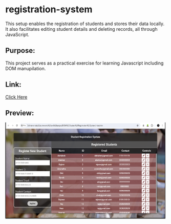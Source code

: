 # registration-system
This setup enables the registration of students and stores their data locally. <br>
It also facilitates editing student details and deleting records, all through JavaScript.


## Purpose:
This project serves as a practical exercise for learning Javascript including DOM manupilation.

## Link:


[Click Here](https://haikerwalabhishek.github.io/registration-system/)

## Preview:


<img src="https://raw.githubusercontent.com/haikerwalabhishek/registration-system/main/preview1.png" height=300px width=500px>


